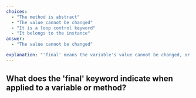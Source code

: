 ```yaml
---
choices:
  - "The method is abstract"
  - "The value cannot be changed"
  - "It is a loop control keyword"
  - "It belongs to the instance"
answer:
  - "The value cannot be changed"

explanation: "'final' means the variable's value cannot be changed, or the method/class cannot be overridden."
---
```


## What does the 'final' keyword indicate when applied to a variable or method?

